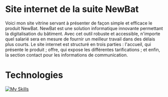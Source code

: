 # Site internet de la suite NewBat

Voici mon site vitrine servant à présenter de façon simple et efficace le produit NewBat. NewBat est une solution informatique innovante permettant la digitalisation du bâtiment. 
Avec cet outil robuste et accessible, n'importe quel salarié sera en mesure de fournir un meilleur travail dans des délais plus courts.
Le site internet est structuré en trois parties : l'accueil, qui présente le produit ; offre, qui expose les différentes tarifications ; et enfin, la section contact pour les informations de communication.
# Technologies

[![My Skills](https://skillicons.dev/icons?i=vscode,react,next,typescript,tailwind,github,photoshop,figma&perline=8)](https://skillicons.dev)
